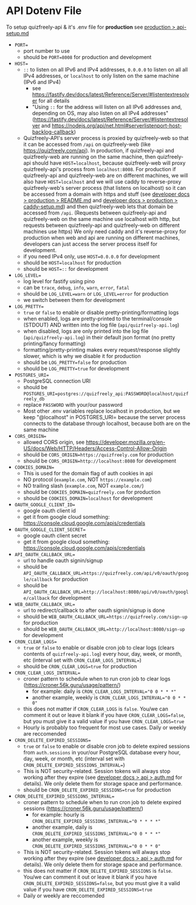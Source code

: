 # API Dotenv File

To setup quizfreely-api & it's .env file for **production** see [production > api-setup.md](../production/api-setup.md)

- `PORT=`
  - port number to use
  - should be `PORT=8008` for production and development
- `HOST=`
  - `::` to listen on all IPv6 and IPv4 addresses, `0.0.0.0` to listen on all all IPv4 addresses, or `localhost` to only listen on the same machine (IPv6 and IPv4)
    - see https://fastify.dev/docs/latest/Reference/Server/#listentextresolver for all details
    - "Using `::` for the address will listen on all IPv6 addresses and, depending on OS, may also listen on all IPv4 addresses" (https://fastify.dev/docs/latest/Reference/Server/#listentextresolver and https://nodejs.org/api/net.html#serverlistenport-host-backlog-callback)
  - Quizfreely-API's server process is proxied by quizfreely-web so that it can be accessed from `/api` on quizfreely-web (like https://quizfreely.com/api). In production, if quizfreely-api and quizfreely-web are running on the same machine, then quizfreely-api should have `HOST=localhost`, because quizfreely-web will proxy quizfreely-api's process from `localhost:8008`. For production if quizfreely-api and quizfreely-web are on different machines, we will also have `HOST=localhost` and we will use caddy to reverse-proxy quizfreely-web's server process (that listens on localhost) so it can be accessed from a domain with https and stuff (see [developer docs > production > README.md](../production/README.md) and [developer docs > production > caddy-setup.md](../production/caddy-setup.md)) and then quizfreely-web lets that domain be accessed from `/api`. (Requests between quizfreely-api and quizfreely-web on the same machine use localhost with http, but requests between quizfreely-api and quizfreely-web on different machines use https) We only need caddy and it's reverse-proxy for production when web and api are running on different machines, developers can just access the server process itself for development.
  - if you need IPv4 only, use `HOST=0.0.0.0` for development
  - should be `HOST=localhost` for production
  - should be `HOST=::` for development
- `LOG_LEVEL=`
  - log level for fastify using pino
  - can be `trace`, `debug`, `info`, `warn`, `error`, `fatal`
  - should be `LOG_LEVEL=warn` or `LOG_LEVEL=error` for production
  - we switch between them for development
- `LOG_PRETTY=`
  - `true` or `false` to enable or disable pretty-printing/formatting logs
  - when enabled, logs are pretty-printed to the terminal/console (STDOUT) AND written into the log file (`api/quizfreely-api.log`)
  - when disabled, logs are only printed into the log file (`api/quizfreely-api.log`) in their default json format (no pretty printing/fancy formatting)
  - formatting/pretty-printing makes every request/response slightly slower, which is why we disable it for production
  - should be `LOG_PRETTY=false` for production
  - should be `LOG_PRETTY=true` for development
- `POSTGRES_URI=`
  - PostgreSQL connection URI
  - should be `POSTGRES_URI=postgres://quizfreely_api:PASSWORD@localhost/quizfreely_db`
  - replace `PASSWORD` with your/our password
  - Most other .env variables replace localhost in production, but we keep "@localhost" in POSTGRES_URI= because the server process connects to the database through localhost, because both are on the same machine
- `CORS_ORIGIN=`
  - allowed CORS origin, see https://developer.mozilla.org/en-US/docs/Web/HTTP/Headers/Access-Control-Allow-Origin
  - should be `CORS_ORIGIN=https://quizfreely.com` for production
  - should be `CORS_ORIGIN=http://localhost:8080` for development
- `COOKIES_DOMAIN=`
  - This is used for the domain flag of auth cookies in api
  - NO protocol (`example.com`, NOT `https://example.com`)
  - NO trailing slash (`example.com`, NOT `example.com/`)
  - should be `COOKIES_DOMAIN=quizfreely.com` for production
  - should be `COOKIES_DOMAIN=localhost` for development
- `OAUTH_GOOGLE_CLIENT_ID=`
  - google oauth client id
  - get it from google cloud something: https://console.cloud.google.com/apis/credentials
- `OAUTH_GOOGLE_CLIENT_SECRET=`
  - google oauth client secret
  - get it from google cloud something: https://console.cloud.google.com/apis/credentials
- `API_OAUTH_CALLBACK_URL=`
  - url to handle oauth signin/signup
  - should be `API_OAUTH_CALLBACK_URL=https://quizfreely.com/api/v0/oauth/google/callback` for production
  - should be `API_OAUTH_CALLBACK_URL=http://localhost:8080/api/v0/oauth/google/callback` for development
- `WEB_OAUTH_CALLBACK_URL=`
  - url to redirect/callback to after oauth signin/signup is done
  - should be `WEB_OAUTH_CALLBACK_URL=https://quizfreely.com/sign-up` for production
  - should be `WEB_OAUTH_CALLBACK_URL=http://localhost:8080/sign-up` for development
- `CRON_CLEAR_LOGS=`
  - `true` or `false` to enable or disable cron job to clear logs (clears contents of `quizfreely-api.log`) every hour, day, week, or month, etc (interval set with `CRON_CLEAR_LOGS_INTERVAL=`)
  - should be `CRON_CLEAR_LOGS=true` for production
- `CRON_CLEAR_LOGS_INTERVAL=`
  - croner pattern to schedule when to run cron job to clear logs (https://croner.56k.guru/usage/pattern/)
    - for example: daily is `CRON_CLEAR_LOGS_INTERVAL="0 0 * * *"`
    - another example, weekly is `CRON_CLEAR_LOGS_INTERVAL="0 0 * * 0"`
  - this does not matter if `CRON_CLEAR_LOGS` is `false`. You/we can comment it out or leave it blank if you have `CRON_CLEAR_LOGS=false`, but you must give it a valid value if you have `CRON_CLEAR_LOGS=true`
  - Hourly is probably too frequent for most use cases. Daily or weekly are reccomended
- `CRON_DELETE_EXPIRED_SESSIONS=`
  - `true` or `false` to enable or disable cron job to delete expired sessions from `auth.sessions` in your/our PostgreSQL database every hour, day, week, or month, etc (interval set with `CRON_DELETE_EXPIRED_SESSIONS_INTERVAL=`)
  - This is NOT security-related. Session tokens will always stop working after they expire (see [developer docs > api > auth.md](./auth.md) for details). We only delete them for storage space and performance.
  - should be `CRON_DELETE_EXPIRED_SESSIONS=true` for production
- `CRON_DELETE_EXPIRED_SESSIONS_INTERVAL=`
  - croner pattern to schedule when to run cron job to delete expired sessions (https://croner.56k.guru/usage/pattern/)
    - for example: hourly is `CRON_DELETE_EXPIRED_SESSIONS_INTERVAL="0 * * * *"`
    - another example, daily is `CRON_DELETE_EXPIRED_SESSIONS_INTERVAL="0 0 * * *"`
    - another example, weekly is `CRON_DELETE_EXPIRED_SESSIONS_INTERVAL="0 0 * * 0"`
  - This is NOT security-related. Session tokens will always stop working after they expire (see [developer docs > api > auth.md](./auth.md) for details). We only delete them for storage space and performance.
  - this does not matter if `CRON_DELETE_EXPIRED_SESSIONS` is `false`. You/we can comment it out or leave it blank if you have `CRON_DELETE_EXPIRED_SESSIONS=false`, but you must give it a valid value if you have `CRON_DELETE_EXPIRED_SESSIONS=true`
  - Daily or weekly are reccomended
